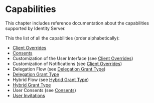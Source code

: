 # Capabilities

This chapter includes reference documentation about the capabilities supported by Identity Server.

This the list of all the capabilities (order alphabetically):

- [Client Overrides](./client-overrides.md)
- [Consents](./consents.md)
- Customization of the User Interface (see [Client Overrides](./client-overrides.md))
- Customization of Notifications (see [Client Overrides](./client-overrides.md))
- Delegation Flow (see [Delegation Grant Type](./delegation-grant.md))
- [Delegation Grant Type](./delegation-grant.md)
- Hybrid Flow (see [Hybrid Grant Type](./hybrid-grant.md))
- [Hybrid Grant Type](./hybrid-grant.md)
- User Consents (see [Consents](./consents.md))
- [User Invitations](./user-invitations.md)